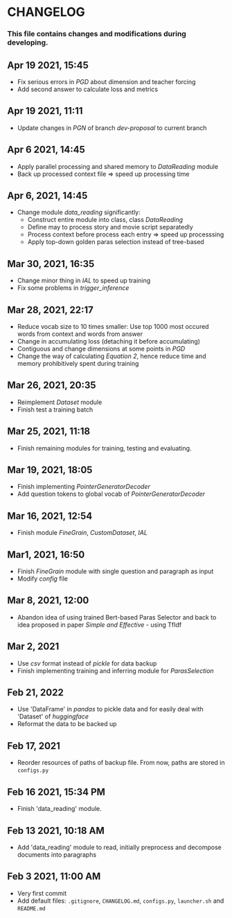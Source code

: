 # CHANGELOG

### This file contains changes and modifications during developing.

## Apr 19 2021, 15:45
- Fix serious errors in *PGD* about dimension and teacher forcing
- Add second answer to calculate loss and metrics

## Apr 19 2021, 11:11
- Update changes in *PGN* of branch *dev-proposal* to current branch

## Apr 6 2021, 14:45
- Apply parallel processing and shared memory to *DataReading* module
- Back up processed context file => speed up processing time

## Apr 6, 2021, 14:45
- Change module *data_reading* significantly:
    - Construct entire module into class, class *DataReading*
    - Define may to process story and movie script separatedly
    - Process context before process each entry => speed up processsing
    - Apply top-down golden paras selection instead of tree-based

## Mar 30, 2021, 16:35
- Change minor thing in *IAL* to speed up training
- Fix some problems in *trigger_inference*

## Mar 28, 2021, 22:17
- Reduce vocab size to 10 times smaller: Use top 1000 most occured words from context and words from answer
- Change in accumulating loss (detaching it before accumulating)
- Contiguous and change dimensions at some points in *PGD*
- Change the way of calculating *Equation 2*, hence reduce time and memory prohibitively spent during training

## Mar 26, 2021, 20:35
- Reimplement *Dataset* module
- Finish test a training batch

## Mar 25, 2021, 11:18
- Finish remaining modules for training, testing and evaluating.

## Mar 19, 2021, 18:05
- Finish implementing *PointerGeneratorDecoder*
- Add question tokens to global vocab of *PointerGeneratorDecoder*

## Mar 16, 2021, 12:54
- Finish module *FineGrain*, *CustomDataset*, *IAL*

## Mar1, 2021, 16:50
- Finish *FineGrain* module with single question and paragraph as input
- Modify *config* file

## Mar 8, 2021, 12:00
- Abandon idea of using trained Bert-based Paras Selector and back to idea proposed in paper *Simple and Effective* - using TfIdf

## Mar 2, 2021
- Use *csv* format instead of *pickle* for data backup
- Finish implementing training and inferring module for *ParasSelection*

## Feb 21, 2022
- Use 'DataFrame' in *pandas* to pickle data and for easily deal with 'Dataset' of *huggingface*
- Reformat the data to be backed up

## Feb 17, 2021
- Reorder resources of paths of backup file. From now, paths are stored in `configs.py`

## Feb 16 2021, 15:34 PM
- Finish 'data_reading' module.

## Feb 13 2021, 10:18 AM
- Add 'data_reading' module to read, initially preprocess and decompose documents into paragraphs

## Feb 3 2021, 11:00 AM
- Very first commit
- Add default files: `.gitignore`, `CHANGELOG.md`, `configs.py`, `launcher.sh` and `README.md`